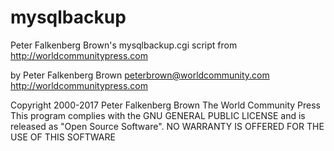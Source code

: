# mysqlbackup
Peter Falkenberg Brown's mysqlbackup.cgi script from http://worldcommunitypress.com

by Peter Falkenberg Brown
peterbrown@worldcommunity.com
http://worldcommunitypress.com

Copyright 2000-2017 Peter Falkenberg Brown
The World Community Press
This program complies with the GNU GENERAL PUBLIC LICENSE
and is released as "Open Source Software".
NO WARRANTY IS OFFERED FOR THE USE OF THIS SOFTWARE
